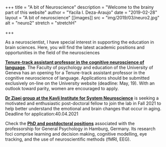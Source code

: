 +++
title = "A bit of Neuroscience"
description = "Welcome to the brainy part of this website"
author = "Yacila I. Deza-Araujo"
date = "2019-02-28"
layout = "A bit of neuroscience"
[[images]]
  src = "img/2019/03/neuro2.jpg"
  alt = "neuro2"
  stretch = "stretchH"

+++

As a neuroscientist, I have special interest in supporting the education in brain sciences.
Here, you will find the latest academic positions and opportunities in the field of the neurosciences

[**Tenure-track assistant professor in the cognitive neuroscience of language**](https://evolvinglanguage.ch/grant-possibilities-for-researchers/). The Faculty of psychology and education of the University of Geneva has an opening for a Tenure-track assistant professor in the cognitive neuroscience of language. Applications should be submitted exclusively on-line on the University website (deadline: May, 19). With an outlook toward parity, women are encouraged to apply.

[**Dr Ziaei group at the Kavli Institute for System Neuroscience**](https://www.jobbnorge.no/en/available-jobs/job/200211/postdoctoral-fellow-2-3-years-100-position-in-ziaei-group) is seeking a motivated and enthusiastic post-doctoral fellow to join the lab in Fall 2021 to help better understand the emotional and brain changes that occur in aging. Deadline for application:40.04.2021

Check the [**PhD and postdoctoral positions**](https://www.psy.uni-hamburg.de/en/arbeitsbereiche/allgemeine-psychologie/aktuelles/ausschreibung-allg-psy-03-2021.html) associated with the professorship for General Psychology in Hamburg, Germany. Its research foci comprise learning and decision making, cognitive modelling, eye tracking, and the use of neuroscientific methods (fMRI, EEG).








